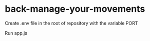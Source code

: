 # back-manage-your-movements

Create .env file in the root of repository with the variable PORT

Run app.js